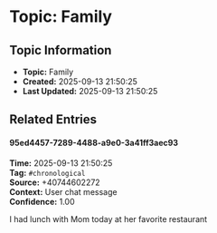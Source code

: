 # Topic: Family

## Topic Information
- **Topic:** Family
- **Created:** 2025-09-13 21:50:25
- **Last Updated:** 2025-09-13 21:50:25

## Related Entries

#### 95ed4457-7289-4488-a9e0-3a41ff3aec93
**Time:** 2025-09-13 21:50:25  
**Tag:** `#chronological`  
**Source:** +40744602272  
**Context:** User chat message  
**Confidence:** 1.00  

I had lunch with Mom today at her favorite restaurant


